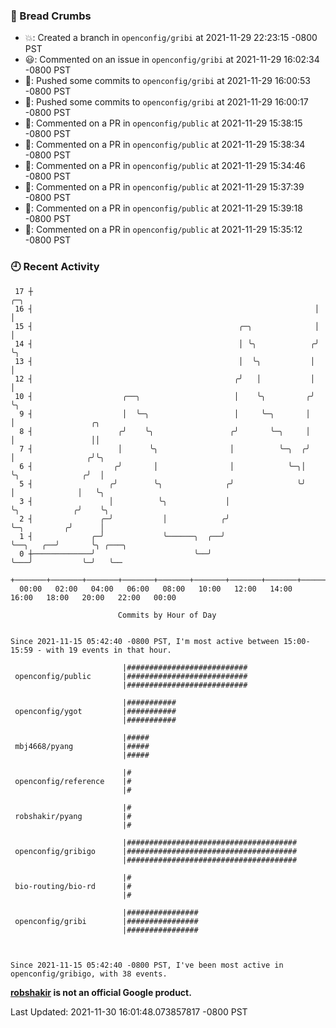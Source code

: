 ### 🍞 Bread Crumbs

 * 💥: Created a branch in `openconfig/gribi` at 2021-11-29 22:23:15 -0800 PST
 * 😃: Commented on an issue in `openconfig/gribi` at 2021-11-29 16:02:34 -0800 PST
 * 🚢: Pushed some commits to `openconfig/gribi` at 2021-11-29 16:00:53 -0800 PST
 * 🚢: Pushed some commits to `openconfig/gribi` at 2021-11-29 16:00:17 -0800 PST
 * 💬: Commented on a PR in  `openconfig/public` at 2021-11-29 15:38:15 -0800 PST
 * 💬: Commented on a PR in  `openconfig/public` at 2021-11-29 15:38:34 -0800 PST
 * 💬: Commented on a PR in  `openconfig/public` at 2021-11-29 15:34:46 -0800 PST
 * 💬: Commented on a PR in  `openconfig/public` at 2021-11-29 15:37:39 -0800 PST
 * 💬: Commented on a PR in  `openconfig/public` at 2021-11-29 15:39:18 -0800 PST
 * 💬: Commented on a PR in  `openconfig/public` at 2021-11-29 15:35:12 -0800 PST

### 🕘 Recent Activity
```
 17 ┼                                                               ╭─╮
 16 ┤                                                               │ │
 15 ┤                                              ╭─╮              │ │
 14 ┤                                              │ ╰╮            ╭╯ ╰╮
 13 ┤                                              │  ╰╮           │   │
 12 ┤                                             ╭╯   │           │   │
 10 ┤                    ╭──╮                     │    ╰╮         ╭╯   ╰╮
  9 ┤                    │  ╰─╮                   │     ╰─╮       │     │                 ╭╮
  8 ┤                   ╭╯    ╰╮                 ╭╯       ╰─╮     │     │                 ││
  7 ┤                   │      ╰╮                │          ╰─╮  ╭╯     │                ╭╯╰╮
  6 ┤                  ╭╯       │                │            ╰─╮│      ╰╮              ╭╯  │
  5 ┤                 ╭╯        ╰╮              ╭╯              ╰╯       │              │   ╰╮
  3 ┤                 │          ╰╮             │                        ╰╮            ╭╯    ╰╮
  2 ┤               ╭─╯           │            ╭╯                         ╰─╮         ╭╯      │
  1 ┤             ╭─╯             ╰──────╮  ╭──╯                            ╰──╮   ╭──╯       ╰╮ ╭───╮
  0 ┼─────────────╯                      ╰──╯                                  ╰───╯           ╰─╯   ╰──
    +───────+───────+───────+───────+───────+───────+───────+───────+───────+───────+───────+───────+────
  00:00   02:00   04:00   06:00   08:00   10:00   12:00   14:00   16:00   18:00   20:00   22:00   00:00   

						Commits by Hour of Day


Since 2021-11-15 05:42:40 -0800 PST, I'm most active between 15:00-15:59 - with 19 events in that hour.

```



```
                         |###########################
 openconfig/public       |###########################
                         |###########################

                         |###########
 openconfig/ygot         |###########
                         |###########

                         |#####
 mbj4668/pyang           |#####
                         |#####

                         |#
 openconfig/reference    |#
                         |#

                         |#
 robshakir/pyang         |#
                         |#

                         |######################################
 openconfig/gribigo      |######################################
                         |######################################

                         |#
 bio-routing/bio-rd      |#
                         |#

                         |################
 openconfig/gribi        |################
                         |################



Since 2021-11-15 05:42:40 -0800 PST, I've been most active in openconfig/gribigo, with 38 events.

```
**[robshakir](mailto:robjs@google.com) is not an official Google product.**  


Last Updated: 2021-11-30 16:01:48.073857817 -0800 PST
